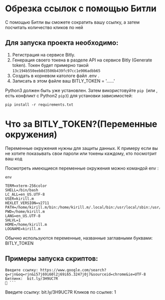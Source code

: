 # Обрезка ссылок с помощью Битли
С помощью Битли вы сможете сократить вашу ссылку, а затем посчитать количество кликов по ней


## Для запуска проекта необходимo:
  1. Pегистрация на сервисе Bitly. 
  2. Генерация своего токена в разделе API на сервисе Bitly (Generate token). Токен будет примерно такой ```13c194b550eeb8d3506b439fc97cc1e906adbb65```
  3. Создать в корневом катологе файл .env .
  4. Записать в этом файле ваш BITLY_TOKEN = '......'

Python3 должен быть уже установлен. Затем використовуйте `pip `(или , есть конфликт с Python2 `pip3`) для установки зависимостей:

`pip install -r requirements.txt`


# Что за BITLY_TOKEN?(Переменные окружения)

Переменные окружения нужны для защиты данных. К примеру если вы не хотите показывать свои пароли или токены каждому, кто посмотрит ваш код

Посмотреть имеющиеся переменные окружения можно командой env :
```
env

TERM=xterm-256color
SHELL=/bin/bash
LC_ALL=en_US.UTF-8
USER=kirill.m
HEXLET_VERSION=v2711
PATH=/home/kirill.m/bin:/home/kirill.m/.local/bin:/usr/local/sbin:/usr/local/bin:/usr/sbin:/usr/bin:/sbin:/bin:/usr/games:/usr/local/games:/snap/bin
PWD=/home/kirill.m
LANG=en_US.UTF-8
SHLVL=1
HOME=/home/kirill.m
LOGNAME=kirill.m
```
Обычно используются переменные, названные заглавными буквами: BITLY_TOKEN


## Примеры запуска скриптов:
```
Введите ссылку: https://www.google.com/search?q=rjn&oq=rjn&i57j69i60l2j69i65.3247j0j7&sourceid=chrome&ie=UTF-8
Битлинк:  bit.ly/3H9UC7R
 ```

```
Введите ссылку: bit.ly/3H9UC7R
Кликов по ссылке:  1
```
 
